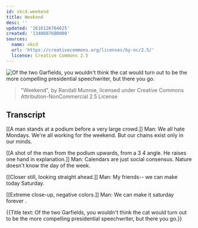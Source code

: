 ```yaml
---
id: xkcd.weekend
title: Weekend
desc: ''
updated: '1616126764625'
created: '1340607600000'
sources:
  name: xkcd
  url: 'https://creativecommons.org/licenses/by-nc/2.5/'
  license: Creative Commons 2.5
---
```

![Of the two Garfields, you wouldn't think the cat would turn out to be the more compelling presidential speechwriter, but there you go.](https://imgs.xkcd.com/comics/weekend.png)
> "Weekend", by Randall Munroe, licensed under Creative Commons Attribution-NonCommercial 2.5 License

## Transcript
[[A man stands at a podium before a very large crowd.]]
Man: We all hate Mondays. We're all working for the weekend. But our chains exist only in our minds.

[[A shot of the man from the podium upwards, from a 3
4 angle. He raises one hand in explanation.]]
Man: Calendars are just social consensus. Nature doesn't know the day of the week.

[[Closer still, looking straight ahead.]]
Man: My friends-- we can 
make
 today Saturday.

[[Extreme close-up, negative colors.]]
Man: We can make it saturday 
forever
.

{{Title text: Of the two Garfields, you wouldn't think the cat would turn out to be the more compelling presidential speechwriter, but there you go.}}
